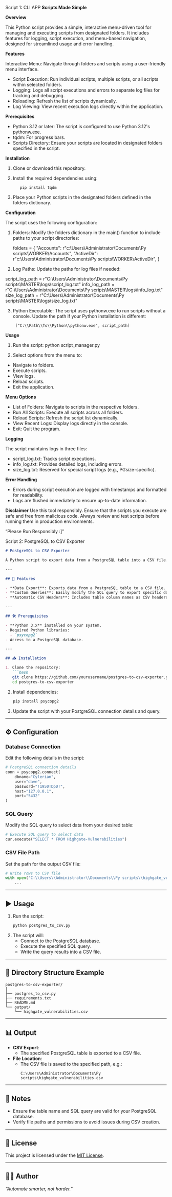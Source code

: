 Script 1: CLI APP
**Scripts Made Simple**

**Overview**

This Python script provides a simple, interactive menu-driven tool for managing and executing scripts from designated folders. It includes features for logging, script execution, and menu-based navigation, designed for streamlined usage and error handling.

**Features**

Interactive Menu: Navigate through folders and scripts using a user-friendly menu interface.
* Script Execution: Run individual scripts, multiple scripts, or all scripts within selected folders.
* Logging: Logs all script executions and errors to separate log files for tracking and debugging.
* Reloading: Refresh the list of scripts dynamically.
* Log Viewing: View recent execution logs directly within the application.

**Prerequisites**

* Python 3.12 or later: The script is configured to use Python 3.12's pythonw.exe.
* tqdm: For progress bars.
* Scripts Directory: Ensure your scripts are located in designated folders specified in the script.

**Installation**

1. Clone or download this repository.
2. Install the required dependencies using:

          pip install tqdm

3. Place your Python scripts in the designated folders defined in the folders dictionary.

**Configuration**

The script uses the following configuration:

1. Folders: Modify the folders dictionary in the main() function to include paths to your script directories:

    folders = {
    "Accounts": r"c:\Users\Administrator\Documents\Py scripts\WORKER\Accounts",
    "ActiveDir": r"c:\Users\Administrator\Documents\Py scripts\WORKER\ActiveDir",
      }

2. Log Paths: Update the paths for log files if needed:

 script_log_path = r"C:\Users\Administrator\Documents\Py scripts\MASTER\logs\script_log.txt"
info_log_path = r"C:\Users\Administrator\Documents\Py scripts\MASTER\logs\info_log.txt"
size_log_path = r"C:\Users\Administrator\Documents\Py scripts\MASTER\logs\size_log.txt"

3. Python Executable: The script uses pythonw.exe to run scripts without a console. Update the path if your Python installation is different:

        ["C:\\Path\\To\\Python\\pythonw.exe", script_path]

**Usage**
1. Run the script:
    python script_manager.py

2. Select options from the menu to:
* Navigate to folders.
* Execute scripts.
* View logs.
* Reload scripts.
* Exit the application.

**Menu Options**
* List of Folders: Navigate to scripts in the respective folders.
* Run All Scripts: Execute all scripts across all folders.
* Reload Scripts: Refresh the script list dynamically.
* View Recent Logs: Display logs directly in the console.
* Exit: Quit the program.

**Logging**

The script maintains logs in three files:
* script_log.txt: Tracks script executions.
* info_log.txt: Provides detailed logs, including errors.
* size_log.txt: Reserved for special script logs (e.g., PGsize-specific).

**Error Handling**
* Errors during script execution are logged with timestamps and formatted for readability.
* Logs are flushed immediately to ensure up-to-date information.

**Disclaimer**
Use this tool responsibly. Ensure that the scripts you execute are safe and free from malicious code. Always review and test scripts before running them in production environments.


“Please Run Responsibly :]”

Script 2: PostgreSQL to CSV Exporter

```markdown
# PostgreSQL to CSV Exporter

A Python script to export data from a PostgreSQL table into a CSV file. The script connects to a PostgreSQL database, executes a query to retrieve data, and writes the results into a specified CSV file.

---

## 🚀 Features

- **Data Export**: Exports data from a PostgreSQL table to a CSV file.
- **Custom Queries**: Easily modify the SQL query to export specific data.
- **Automatic CSV Headers**: Includes table column names as CSV headers.

---

## 🛠 Prerequisites

- **Python 3.x** installed on your system.
- Required Python libraries:
  - `psycopg2`
- Access to a PostgreSQL database.

---

## 📥 Installation

1. Clone the repository:
   ```bash
   git clone https://github.com/yourusername/postgres-to-csv-exporter.git
   cd postgres-to-csv-exporter
   ```

2. Install dependencies:
   ```bash
   pip install psycopg2
   ```

3. Update the script with your PostgreSQL connection details and query.

---

## ⚙️ Configuration

### Database Connection

Edit the following details in the script:

```python
# PostgreSQL connection details
conn = psycopg2.connect(
    dbname="Cylerian",
    user="dave",
    password="!1950!DpD!",
    host="127.0.0.1",
    port="5432"
)
```

### SQL Query

Modify the SQL query to select data from your desired table:

```python
# Execute SQL query to select data
cur.execute("SELECT * FROM Highgate-Vulnerabilities")
```

### CSV File Path

Set the path for the output CSV file:

```python
# Write rows to CSV file
with open('C:\\Users\\Administrator\\Documents\\Py scripts\\highgate_vulnerabilities.csv', 'w', newline='') as f:
    ...
```

---

## ▶️ Usage

1. Run the script:
   ```bash
   python postgres_to_csv.py
   ```
2. The script will:
   - Connect to the PostgreSQL database.
   - Execute the specified SQL query.
   - Write the query results into a CSV file.

---

## 📁 Directory Structure Example

```plaintext
postgres-to-csv-exporter/
│
├── postgres_to_csv.py
├── requirements.txt
├── README.md
└── output/
    └── highgate_vulnerabilities.csv
```

---

## 📊 Output

- **CSV Export**:
  - The specified PostgreSQL table is exported to a CSV file.
- **File Location**:
  - The CSV file is saved to the specified path, e.g.:
    ```plaintext
    C:\Users\Administrator\Documents\Py scripts\highgate_vulnerabilities.csv
    ```

---

## 🔔 Notes

- Ensure the table name and SQL query are valid for your PostgreSQL database.
- Verify file paths and permissions to avoid issues during CSV creation.

---

## 📜 License

This project is licensed under the [MIT License](LICENSE).

---

## 🧑‍💻 Author

 _“Automate smarter, not harder.”_
```
